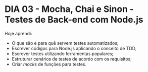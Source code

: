 # DIA 03 - Mocha, Chai e Sinon - Testes de Back-end com Node.js

Hoje aprendi:

- O que são e para quê servem testes automatizados;
- Escrever códigos para Node.js aplicando o conceito de TDD;
- Escrever testes utilizando ferramentas populares;
- Estruturar cenários de testes de acordo com os requisitos;
- Criar *mocks* de funções para testes.
